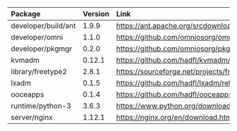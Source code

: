 | Package | Version | Link | Maintainer |
| :------ | :------ | :--- | :--------- |
| developer/build/ant		| 1.9.9		| https://ant.apache.org/srcdownload.cgi | [omniosorg](https://github.com/omniosorg)
| developer/omni		| 1.1.0		| https://github.com/omniosorg/omni/releases | [omniosorg](https://github.com/omniosorg)
| developer/pkgmgr		| 0.2.0		| https://github.com/omniosorg/pkgmgr/releases | [omniosorg](https://github.com/omniosorg)
| kvmadm			| 0.12.1	| https://github.com/hadfl/kvmadm/releases | [omniosorg](https://github.com/omniosorg)
| library/freetype2		| 2.8.1		| https://sourceforge.net/projects/freetype/files/freetype2/ | [omniosorg](https://github.com/omniosorg)
| lxadm				| 0.1.5		| https://github.com/hadfl/lxadm/releases | [omniosorg](https://github.com/omniosorg)
| ooceapps			| 0.1.4		| https://github.com/hadfl/ooceapps/releases | [omniosorg](https://github.com/omniosorg)
| runtime/python-3		| 3.6.3		| https://www.python.org/downloads/source/ | [omniosorg](https://github.com/omniosorg)
| server/nginx			| 1.12.1	| https://nginx.org/en/download.html | [omniosorg](https://github.com/omniosorg)

